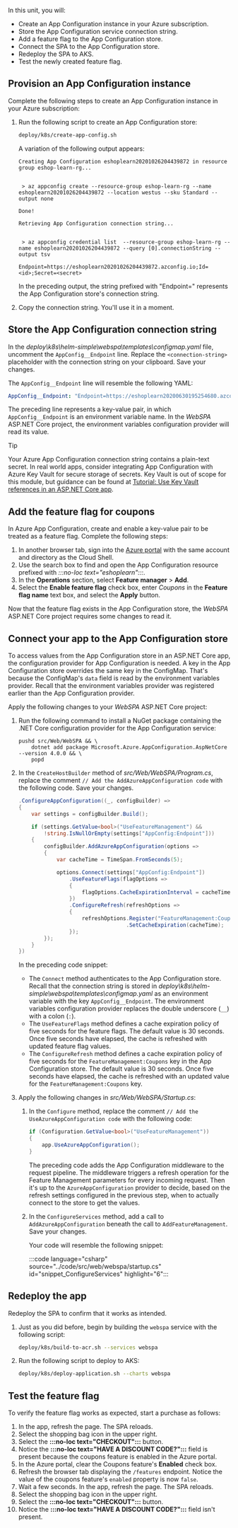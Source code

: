In this unit, you will:

* Create an App Configuration instance in your Azure subscription.
* Store the App Configuration service connection string.
* Add a feature flag to the App Configuration store.
* Connect the SPA to the App Configuration store.
* Redeploy the SPA to AKS.
* Test the newly created feature flag.

## Provision an App Configuration instance

Complete the following steps to create an App Configuration instance in your Azure subscription:

1. Run the following script to create an App Configuration store:

    ```bash
    deploy/k8s/create-app-config.sh
    ```

    A variation of the following output appears:

    ```console
    Creating App Configuration eshoplearn20201026204439872 in resource group eshop-learn-rg...


     > az appconfig create --resource-group eshop-learn-rg --name eshoplearn20201026204439872 --location westus --sku Standard --output none

    Done!

    Retrieving App Configuration connection string...


     > az appconfig credential list  --resource-group eshop-learn-rg --name eshoplearn20201026204439872 --query [0].connectionString --output tsv

    Endpoint=https://eshoplearn20201026204439872.azconfig.io;Id=<id>;Secret=<secret>
    ```

    In the preceding output, the string prefixed with "Endpoint=" represents the App Configuration store's connection string.

1. Copy the connection string. You'll use it in a moment.

## Store the App Configuration connection string

In the *deploy\k8s\helm-simple\webspa\templates\configmap.yaml* file, uncomment the `AppConfig__Endpoint` line. Replace the `<connection-string>` placeholder with the connection string on your clipboard. Save your changes.

The `AppConfig__Endpoint` line will resemble the following YAML:

```yaml
AppConfig__Endpoint: "Endpoint=https://eshoplearn20200630195254680.azconfig.io;Id=<id>;Secret=<secret>"
```

The preceding line represents a key-value pair, in which `AppConfig__Endpoint` is an environment variable name. In the *WebSPA* ASP.NET Core project, the environment variables configuration provider will read its value.

> [!TIP]
> Your Azure App Configuration connection string contains a plain-text secret. In real world apps, consider integrating App Configuration with Azure Key Vault for secure storage of secrets. Key Vault is out of scope for this module, but guidance can be found at [Tutorial: Use Key Vault references in an ASP.NET Core app](/azure/azure-app-configuration/use-key-vault-references-dotnet-core).

## Add the feature flag for coupons

In Azure App Configuration, create and enable a key-value pair to be treated as a feature flag. Complete the following steps:

1. In another browser tab, sign into the [Azure portal](https://portal.azure.com?azure-portal=true) with the same account and directory as the Cloud Shell.
1. Use the search box to find and open the App Configuration resource prefixed with *:::no-loc text="eshoplearn":::*.
1. In the **Operations** section, select **Feature manager** > **Add**.
1. Select the **Enable feature flag** check box, enter *Coupons* in the **Feature flag name** text box, and select the **Apply** button.

Now that the feature flag exists in the App Configuration store, the *WebSPA* ASP.NET Core project requires some changes to read it.

## Connect your app to the App Configuration store

To access values from the App Configuration store in an ASP.NET Core app, the configuration provider for App Configuration is needed. A key in the App Configuration store overrides the same key in the ConfigMap. That's because the ConfigMap's `data` field is read by the environment variables provider. Recall that the environment variables provider was registered earlier than the App Configuration provider.

Apply the following changes to your *WebSPA* ASP.NET Core project:

1. Run the following command to install a NuGet package containing the .NET Core configuration provider for the App Configuration service:

    ```dotnetcli
    pushd src/Web/WebSPA && \
        dotnet add package Microsoft.Azure.AppConfiguration.AspNetCore --version 4.0.0 && \
        popd
    ```

1. In the `CreateHostBuilder` method of *src/Web/WebSPA/Program.cs*, replace the comment `// Add the AddAzureAppConfiguration code` with the following code. Save your changes.

    ```csharp
    .ConfigureAppConfiguration((_, configBuilder) =>
    {
        var settings = configBuilder.Build();

        if (settings.GetValue<bool>("UseFeatureManagement") &&
            !string.IsNullOrEmpty(settings["AppConfig:Endpoint"]))
        {
            configBuilder.AddAzureAppConfiguration(options =>
            {
                var cacheTime = TimeSpan.FromSeconds(5);

                options.Connect(settings["AppConfig:Endpoint"])
                    .UseFeatureFlags(flagOptions =>
                    {
                        flagOptions.CacheExpirationInterval = cacheTime;
                    })
                    .ConfigureRefresh(refreshOptions =>
                    {
                        refreshOptions.Register("FeatureManagement:Coupons", refreshAll: true)
                                      .SetCacheExpiration(cacheTime);
                    });
            });
        }
    })
    ```

    In the preceding code snippet:

    * The `Connect` method authenticates to the App Configuration store. Recall that the connection string is stored in *deploy\k8s\helm-simple\webspa\templates\configmap.yaml* as an environment variable with the key `AppConfig__Endpoint`. The environment variables configuration provider replaces the double underscore (`__`) with a colon (`:`).
    * The `UseFeatureFlags` method defines a cache expiration policy of five seconds for the feature flags. The default value is 30 seconds. Once five seconds have elapsed, the cache is refreshed with updated feature flag values.
    * The `ConfigureRefresh` method defines a cache expiration policy of five seconds for the `FeatureManagement:Coupons` key in the App Configuration store. The default value is 30 seconds. Once five seconds have elapsed, the cache is refreshed with an updated value for the `FeatureManagement:Coupons` key.

1. Apply the following changes in *src/Web/WebSPA/Startup.cs*:
    1. In the `Configure` method, replace the comment `// Add the UseAzureAppConfiguration code` with the following code:

        ```csharp
        if (Configuration.GetValue<bool>("UseFeatureManagement"))
        {
            app.UseAzureAppConfiguration();
        }
        ```

        The preceding code adds the App Configuration middleware to the request pipeline. The middleware triggers a refresh operation for the Feature Management parameters for every incoming request. Then it's up to the `AzureAppConfiguration` provider to decide, based on the refresh settings configured in the previous step, when to actually connect to the store to get the values.

    1. In the `ConfigureServices` method, add a call to `AddAzureAppConfiguration` beneath the call to `AddFeatureManagement`. Save your changes.

        Your code will resemble the following snippet:

        :::code language="csharp" source="../code/src/web/webspa/startup.cs" id="snippet_ConfigureServices" highlight="6":::

## Redeploy the app

Redeploy the SPA to confirm that it works as intended.

1. Just as you did before, begin by building the `webspa` service with the following script:

    ```bash
    deploy/k8s/build-to-acr.sh --services webspa
    ```

1. Run the following script to deploy to AKS:

    ```bash
    deploy/k8s/deploy-application.sh --charts webspa
    ```

## Test the feature flag

To verify the feature flag works as expected, start a purchase as follows:

1. In the app, refresh the page. The SPA reloads.
1. Select the shopping bag icon in the upper right.
1. Select the **:::no-loc text="CHECKOUT":::** button.
1. Notice the **:::no-loc text="HAVE A DISCOUNT CODE?":::** field is present because the coupons feature is enabled in the Azure portal.
1. In the Azure portal, clear the Coupons feature's **Enabled** check box.
1. Refresh the browser tab displaying the `/features` endpoint. Notice the value of the coupons feature's `enabled` property is now `false`.
1. Wait a few seconds. In the app, refresh the page. The SPA reloads.
1. Select the shopping bag icon in the upper right.
1. Select the **:::no-loc text="CHECKOUT":::** button.
1. Notice the **:::no-loc text="HAVE A DISCOUNT CODE?":::** field isn't present.
